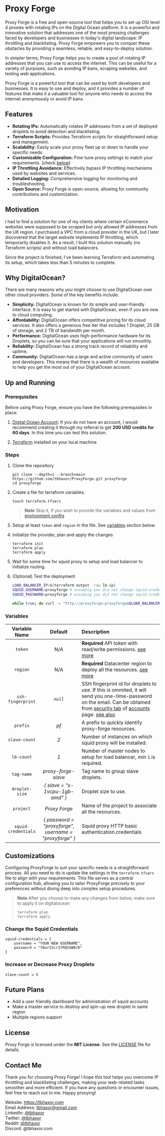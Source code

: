 # Proxy Forge

Proxy Forge is a free and open-source tool that helps you to set up OSI level 4 proxies with rotating IPs on the Digital Ocean platform. It is a powerful and innovative solution that addresses one of the most pressing challenges faced by developers and businesses in today's digital landscape: IP throttling and blacklisting. Proxy Forge empowers you to conquer these obstacles by providing a seamless, reliable, and easy-to-deploy solution.

In simpler terms, Proxy Forge helps you to create a pool of rotating IP addresses that you can use to access the internet. This can be useful for a variety of purposes, such as avoiding IP bans, scraping websites, and testing web applications.

Proxy Forge is a powerful tool that can be used by both developers and businesses. It is easy to use and deploy, and it provides a number of features that make it a valuable tool for anyone who needs to access the internet anonymously or avoid IP bans.

## Features

- **Rotating IPs:** Automatically rotates IP addresses from a set of deployed droplets to avoid detection and blacklisting.
- **Terraform Scripts:** Provides Terraform scripts for straightforward setup and management.
- **Scalability:** Easily scale your proxy fleet up or down to handle your specific needs.
- **Customizable Configuration:** Fine-tune proxy settings to match your requirements. (check [below](#customizations))
- **IP Throttling Avoidance:** Effectively bypass IP throttling mechanisms used by websites and services.
- **Detailed Logging:** Comprehensive logging for monitoring and troubleshooting.
- **Open Source:** Proxy Forge is open-source, allowing for community contributions and customization.

## Motivation

I had to find a solution for one of my clients where certain eCommerce websites were supposed to be scraped but only allowed IP addresses from the UK region. I purchased a VPC from a cloud provider in the UK, but I later discovered that the target website implements IP throttling, which temporarily disables it. As a result, I built this solution manually (no Terraform scripts) and without load balancers. 

Since the project is finished, I've been learning Terraform and automating its setup, which takes less than 5 minutes to complete.


## Why DigitalOcean?

There are many reasons why you might choose to use DigitalOcean over other cloud providers. Some of the key benefits include:

- **Simplicity:** DigitalOcean is known for its simple and user-friendly interface. It is easy to get started with DigitalOcean, even if you are new to cloud computing.
- **Affordability:** DigitalOcean offers competitive pricing for its cloud services. It also offers a generous free tier that includes 1 Droplet, 25 GB of storage, and 2 TB of bandwidth per month.
- **Performance:** DigitalOcean uses high-performance hardware for its Droplets, so you can be sure that your applications will run smoothly.
- **Reliability:** DigitalOcean has a strong track record of reliability and uptime.
- **Community:** DigitalOcean has a large and active community of users and developers. This means that there is a wealth of resources available to help you get the most out of your DigitalOcean account.

## Up and Running

### Prerequisites

Before using Proxy Forge, ensure you have the following prerequisites in place:

1. [Digital Ocean Account](https://www.digitalocean.com/?refcode=a7587e994b7e&utm_campaign=Referral_Invite&utm_medium=Referral_Program&utm_source=badge): If you do not have an account, I would recommend creating it through my referral to get **200 USD credits for 60 days**. In this time you can test this solution.

2. [Terraform](https://docs.digitalocean.com/reference/terraform/getting-started/) installed on your local machine

### Steps

1.  Clone the repository

    ```console
    git clone --depth=1 --branch=main https://github.com/tbhaxor/ProxyForge.git proxyforge
    cd proxyforge
    ```

2.  Create a file for terraform variables.

    ```console
    touch terraform.tfvars
    ```

    > **Note** Skip it, if you wish to provide the variables and values from [environment config](https://developer.hashicorp.com/terraform/cli/config/environment-variables#tf_var_name).

3.  Setup at least `token` and `region` in the file. See [variables](#variables) section below.

4.  Initialize the provider, plan and apply the changes

    ```console
    terraform init
    terraform plan
    terraform apply
    ```

5.  Wait for some time for squid proxy to setup and load balancer to initialize routing.
6.  (Optional) Test the deployment

    ```sh
    LOAD_BALANCER_IP=$(terraform output -raw lb-ip)
    SQUID_USERNAME=proxyforge # assuming you did not change squid-credentials.username in the tfvars
    SQUID_PASSWORD=proxyforge # assuming you did not change squid-credentials.password in the tfvars

    while true; do curl -x "http://proxyforge:proxyforge@$LOAD_BALANCER_IP:80" https://ifconfig.me; echo; done
    ```

### Variables

|    Variable Name    |                        Default                         | Description                                                                                                                                                                                                                                                                                                                             |
| :-----------------: | :----------------------------------------------------: | :-------------------------------------------------------------------------------------------------------------------------------------------------------------------------------------------------------------------------------------------------------------------------------------------------------------------------------------- |
|       `token`       |                          N/A                           | **Required** API token with read/write permissions. [see more](https://docs.digitalocean.com/reference/api/create-personal-access-token/)                                                                                                                                                                                               |
|      `region`       |                          N/A                           | **Required** Datacenter region to deploy all the resources. [see more](https://docs.digitalocean.com/products/platform/availability-matrix/)                                                                                                                                                                                            |
|  `ssh-fingerprint`  |                        _`null`_                        | SSH fingerprint id for droplets to use. If this is ommited, it will send you one-time-password on the email. Can be obtained from [security tab](https://i.imgur.com/TNTj7D8.png) of [accounts](https://cloud.digitalocean.com/account/security) page. [see also](https://docs.digitalocean.com/products/droplets/how-to/add-ssh-keys/) |
|      `prefix`       |                          _pf_                          | A prefix to quickly identify proxy-forge resources.                                                                                                                                                                                                                                                                                     |
|    `slave-count`    |                          _2_                           | Number of instances on which squid proxy will be installed.                                                                                                                                                                                                                                                                             |
|     `lb-count`      |                          _1_                           | Number of master nodes to setup for load balancer, min `1` is required.                                                                                                                                                                                                                                                                 |
|     `tag-name`      |                  _proxy-forge-slave_                   | Tag name to group slave droplets.                                                                                                                                                                                                                                                                                                       |
|   `droplet-size`    |            _{ slave = "s-1vcpu-1gb-amd" }_             | Droplet size to use.                                                                                                                                                                                                                                                                                                                    |
|      `project`      |                     _Proxy Forge_                      | Name of the project to associate all the resources.                                                                                                                                                                                                                                                                                     |
| `squid-credentials` | _{ password = "proxyforge", username = "proxyforge" }_ | Squid proxy HTTP basic authentication.credentials                                                                                                                                                                                                                                                                                       |

## Customizations

Configuring ProxyForge to suit your specific needs is a straightforward process. All you need to do is update the settings in the `terraform.tfvars` file to align with your requirements. This file serves as a central configuration hub, allowing you to tailor ProxyForge precisely to your preferences without diving deep into complex setup procedures.

> **Note** After you choose to make any changes from below, make sure to apply it on digitalocean
>
> ```console
> terraform plan
> terraform apply
> ```

### Change the Squid Credentials

```hcl
squid-credentials = {
    username = "YOUR NEW USERNAME",
    password = "Y0ur53cr37P@55W0rD"
}
```

### Increase or Decrease Proxy Droplets

```hcl
slave-count = 5
```

## Future Plans

- Add a user friendly dashboard for administration of squid accounts
- Make a master service to destroy and spin-up new droplet in same region
- Multiple regions support

## License

Proxy Forge is licensed under the **MIT License**. See the [LICENSE](LICENSE) file for details.

## Contact Me

Thank you for choosing Proxy Forge! I hope this tool helps you overcome IP throttling and blacklisting challenges, making your web-related tasks smoother and more efficient. If you have any questions or encounter issues, feel free to reach out to me. Happy proxying!

Website: https://tbhaxor.com <br />
Email Address: tbhaxor@gmail.com <br />
LinkedIn: [@tbhaxor](https://linkedin.com/in/tbhaxor/) <br />
Twitter: [@tbhaxor](https://x.com/@tbhaxor) <br />
Reddit: [@tbhaxor](https://www.reddit.com/user/tbhaxor) <br />
Discord: @tbhaxor.com <br />
